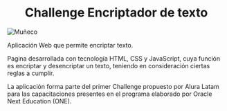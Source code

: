 <h1 align="center"> Challenge Encriptador de texto </h1>

![Muñeco](https://github.com/user-attachments/assets/8094efc1-caa5-4d2f-a446-68bf274dc6c7)

Aplicación Web que permite encriptar texto.

Pagina desarrollada con tecnología HTML, CSS y JavaScript, cuya función es encriptar y desencriptar un texto, teniendo en consideración ciertas reglas a cumplir.

La aplicación forma parte del primer Challenge propuesto por Alura Latam para las capacitaciones presentes en el programa elaborado por Oracle Next Education (ONE).
